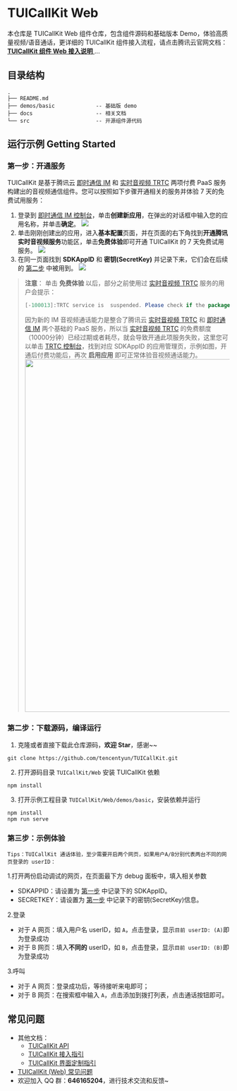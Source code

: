 # TUICallKit Web

本仓库是 TUICallKit Web 组件仓库，包含组件源码和基础版本 Demo，体验高质量视频/语音通话，更详细的 TUICallKit 组件接入流程，请点击腾讯云官网文档： [**TUICallKit 组件 Web 接入说明** ](https://cloud.tencent.com/document/product/647/78731)...

## 目录结构

```
.
├── README.md
├── demos/basic             -- 基础版 demo
├── docs                    -- 相关文档
└── src                     -- 开源组件源代码
```

[](id:step0)
## 运行示例 Getting Started

[](id:step1)
### 第一步：开通服务
TUICallKit 是基于腾讯云 [即时通信 IM](https://cloud.tencent.com/document/product/269/42440) 和 [实时音视频 TRTC](https://cloud.tencent.com/document/product/647/16788) 两项付费 PaaS 服务构建出的音视频通信组件。您可以按照如下步骤开通相关的服务并体验 7 天的免费试用服务：

1. 登录到 [即时通信 IM 控制台](https://console.cloud.tencent.com/im)，单击**创建新应用**，在弹出的对话框中输入您的应用名称，并单击**确定**。
![](https://qcloudimg.tencent-cloud.cn/raw/1105c3c339be4f71d72800fe2839b113.png)
2. 单击刚刚创建出的应用，进入**基本配置**页面，并在页面的右下角找到**开通腾讯实时音视频服务**功能区，单击**免费体验**即可开通 TUICallKit 的 7 天免费试用服务。
![](https://qcloudimg.tencent-cloud.cn/raw/667633f7addfd0c589bb086b1fc17d30.png)
1. 在同一页面找到 **SDKAppID** 和 **密钥(SecretKey)** 并记录下来，它们会在后续的 [第二步](#step2) 中被用到。
![](https://qcloudimg.tencent-cloud.cn/raw/e435332cda8d9ec7fea21bd95f7a0cba.png)

> **注意**：
> 单击 **免费体验** 以后，部分之前使用过 [实时音视频 TRTC](https://cloud.tencent.com/document/product/647/16788) 服务的用户会提示：
> ```java
> [-100013]:TRTC service is  suspended. Please check if the package balance is 0 or the Tencent Cloud accountis in arrears
> ```
> 因为新的 IM 音视频通话能力是整合了腾讯云 [实时音视频 TRTC](https://cloud.tencent.com/document/product/647/16788) 和 [即时通信 IM](https://cloud.tencent.com/document/product/269/42440) 两个基础的 PaaS 服务，所以当 [实时音视频 TRTC](https://cloud.tencent.com/document/product/647/16788) 的免费额度（10000分钟）已经过期或者耗尽，就会导致开通此项服务失败，这里您可以单击 [TRTC 控制台](https://console.cloud.tencent.com/trtc/app)，找到对应 SDKAppID 的应用管理页，示例如图，开通后付费功能后，再次 **启用应用** 即可正常体验音视频通话能力。
> <img width=800px src="https://qcloudimg.tencent-cloud.cn/raw/f74a13a7170cf8894195a1cae6c2f153.png" />


[](id:step2)
### 第二步：下载源码，编译运行

1. 克隆或者直接下载此仓库源码，**欢迎 Star**，感谢~~

```
git clone https://github.com/tencentyun/TUICallKit.git
```

2. 打开源码目录 `TUICallKit/Web` 安装 TUICallKit 依赖

```
npm install
```

3. 打开示例工程目录 `TUICallKit/Web/demos/basic`，安装依赖并运行

```
npm install
npm run serve
```

[](id:step3)
### 第三步：示例体验

`Tips：TUICallKit 通话体验，至少需要开启两个网页，如果用户A/B分别代表两台不同的网页登录的 userID：`

1.打开两份启动调试的网页，在页面最下方 debug 面板中，填入相关参数

- SDKAPPID：请设置为 [第一步](#step1) 中记录下的 SDKAppID。
- SECRETKEY：请设置为 [第一步](#step1) 中记录下的密钥(SecretKey)信息。

2.登录

- 对于 A 网页：填入用户名 userID，如 `A`，点击登录，显示`目前 userID: (A)`即为登录成功
- 对于 B 网页：填入**不同的** userID，如 `B`，点击登录，显示`目前 userID: (B)`即为登录成功

3.呼叫

- 对于 A 网页：登录成功后，等待接听来电即可；
- 对于 B 网页：在搜索框中输入 `A`，点击添加到拨打列表，点击通话按钮即可。

## 常见问题

- 其他文档：
    - [TUICallKit API](./docs/API.md)
    - [TUICallKit 接入指引](./docs/Guide.md)
    - [TUICallKit 界面定制指引](./docs/UI%20Customization.md)
- [TUICallKit (Web) 常见问题](https://cloud.tencent.com/document/product/647/78769)
- 欢迎加入 QQ 群：**646165204**，进行技术交流和反馈~
